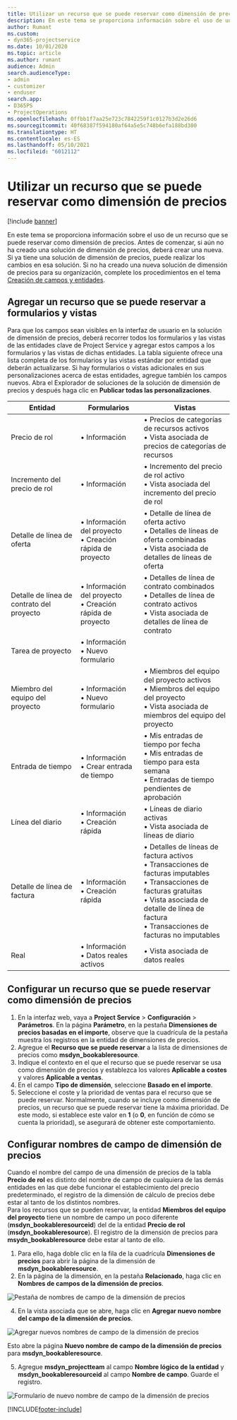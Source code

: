```yaml
---
title: Utilizar un recurso que se puede reservar como dimensión de precios
description: En este tema se proporciona información sobre el uso de un recurso que se puede reservar como dimensión de precios.
author: Rumant
ms.custom:
- dyn365-projectservice
ms.date: 10/01/2020
ms.topic: article
ms.author: rumant
audience: Admin
search.audienceType:
- admin
- customizer
- enduser
search.app:
- D365PS
- ProjectOperations
ms.openlocfilehash: 0ffbb1f7aa25e723c7842259f1c0127b3d2e26d6
ms.sourcegitcommit: 40f68387f594180af64a5e5c748b6efa188bd300
ms.translationtype: HT
ms.contentlocale: es-ES
ms.lasthandoff: 05/10/2021
ms.locfileid: "6012112"
---
```

# <a name="use-bookable-resource-as-a-pricing-dimension"></a>Utilizar un recurso que se puede reservar como dimensión de precios

[!include [banner](../includes/psa-now-project-operations.md)]

En este tema se proporciona información sobre el uso de un recurso que se puede reservar como dimensión de precios. Antes de comenzar, si aún no ha creado una solución de dimensión de precios, deberá crear una nueva. Si ya tiene una solución de dimensión de precios, puede realizar los cambios en esa solución. Si no ha creado una nueva solución de dimensión de precios para su organización, complete los procedimientos en el tema [Creación de campos y entidades](create-custom-fields-entities.md).

## <a name="add-bookable-resource-to-forms-and-views"></a>Agregar un recurso que se puede reservar a formularios y vistas
Para que los campos sean visibles en la interfaz de usuario en la solución de dimensión de precios, deberá recorrer todos los formularios y las vistas de las entidades clave de Project Service y agregar estos campos a los formularios y las vistas de dichas entidades.
La tabla siguiente ofrece una lista completa de los formularios y las vistas estándar por entidad que deberán actualizarse. Si hay formularios o vistas adicionales en sus personalizaciones acerca de estas entidades, agregue también los campos nuevos.
Abra el Explorador de soluciones de la solución de dimensión de precios y después haga clic en **Publicar todas las personalizaciones**.


|   Entidad        | Formularios   |Vistas        |
| ------------------------------|---------------------------------|----------------------------------|
|  Precio de rol|• Información |• Precios de categorías de recursos activos<br> • Vista asociada de precios de categorías de recursos|
|  Incremento del precio de rol|• Información|• Incremento del precio de rol activo<br>• Vista asociada del incremento del precio de rol|
|  Detalle de línea de oferta|• Información del proyecto<br>• Creación rápida de proyecto|• Detalle de línea de oferta activo<br>• Detalles de líneas de oferta combinadas<br>• Vista asociada de detalles de líneas de oferta|
|  Detalle de línea de contrato del proyecto|• Información del proyecto<br>• Creación rápida de proyecto|• Detalles de línea de contrato combinados<br>• Detalles de línea de contrato activos<br>• Vista asociada de detalles de línea de contrato|
|  Tarea de proyecto|• Información<br>• Nuevo formulario||
|  Miembro del equipo del proyecto|• Información<br>• Nuevo formulario|• Miembros del equipo del proyecto activos<br>• Miembros del equipo del proyecto<br>• Vista asociada de miembros del equipo del proyecto|
|  Entrada de tiempo|• Información<br>• Crear entrada de tiempo|• Mis entradas de tiempo por fecha<br>• Mis entradas de tiempo para esta semana<br>• Entradas de tiempo pendientes de aprobación|
|  Línea del diario|• Información<br>• Creación rápida|• Líneas de diario activas<br>• Vista asociada de líneas de diario|
|  Detalle de línea de factura|• Información<br>• Creación rápida|• Detalles de líneas de factura activos<br>• Transacciones de facturas imputables<br>• Transacciones de facturas gratuitas<br>• Vista asociada de detalle de línea de factura<br>• Transacciones de facturas no imputables|
|  Real|• Información<br>• Datos reales activos|• Vista asociada de datos reales|

## <a name="set-up-bookable-resource-as-a-pricing-dimension"></a>Configurar un recurso que se puede reservar como dimensión de precios

1. En la interfaz web, vaya a **Project Service** > **Configuración** > **Parámetros**. En la página **Parámetro**, en la pestaña **Dimensiones de precios basadas en el importe**, observe que la cuadrícula de la pestaña muestra los registros en la entidad de dimensiones de precios. 
2. Agregue el **Recurso que se puede reservar** a la lista de dimensiones de precios como **msdyn_bookableresource**. 
3. Indique el contexto en el que el recurso que se puede reservar se usa como dimensión de precios y establezca los valores **Aplicable a costes** y valores **Aplicable a ventas**.
4. En el campo **Tipo de dimensión**, seleccione **Basado en el importe**. 
5. Seleccione el coste y la prioridad de ventas para el recurso que se puede reservar. Normalmente, cuando se incluye como dimensión de precios, un recurso que se puede reservar tiene la máxima prioridad. De este modo, si establece este valor en **1** (o **0**, en función de cómo se cuenta la prioridad), se asegurará de obtener este comportamiento.

## <a name="set-up-pricing-dimension-field-names"></a>Configurar nombres de campo de dimensión de precios

Cuando el nombre del campo de una dimensión de precios de la tabla **Precio de rol** es distinto del nombre de campo de cualquiera de las demás entidades en las que debe funcionar el establecimiento del precio predeterminado, el registro de la dimensión de cálculo de precios debe estar al tanto de los distintos nombres.    
Para los recursos que se pueden reservar, la entidad **Miembros del equipo del proyecto** tiene un nombre de campo un poco diferente (**msdyn_bookableresourceid**) del de la entidad **Precio de rol** (**msdyn_bookableresource**). El registro de la dimensión de precios para **msydn_bookableresource** debe estar al tanto de ello. 
1. Para ello, haga doble clic en la fila de la cuadrícula **Dimensiones de precios** para abrir la página de la dimensión de **msdyn_bookableresource**.
2. En la página de la dimensión, en la pestaña **Relacionado**, haga clic en **Nombres de campos de la dimensión de precios**.

 ![Pestaña de nombres de campo de la dimensión de precios](media/PD-fieldname.png)

4. En la vista asociada que se abre, haga clic en **Agregar nuevo nombre del campo de la dimensión de precios**.

 ![Agregar nuevos nombres de campo de la dimensión de precios](media/Add-NewPD-fieldname.png)


Esto abre la página **Nuevo nombre de campo de la dimensión de precios** para **msdyn_bookableresource**. 

5. Agregue **msdyn_projectteam** al campo **Nombre lógico de la entidad** y **msdyn_bookableresourceid** al campo **Nombre de campo**. Guarde el registro.

 ![Formulario de nuevo nombre de campo de la dimensión de precios](media/PD-fieldname-Added.png)


[!INCLUDE[footer-include](../includes/footer-banner.md)]